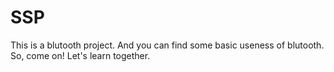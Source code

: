 # SSP
This is a blutooth project.
And you can find some basic useness of blutooth.
So, come on! Let's learn together.

